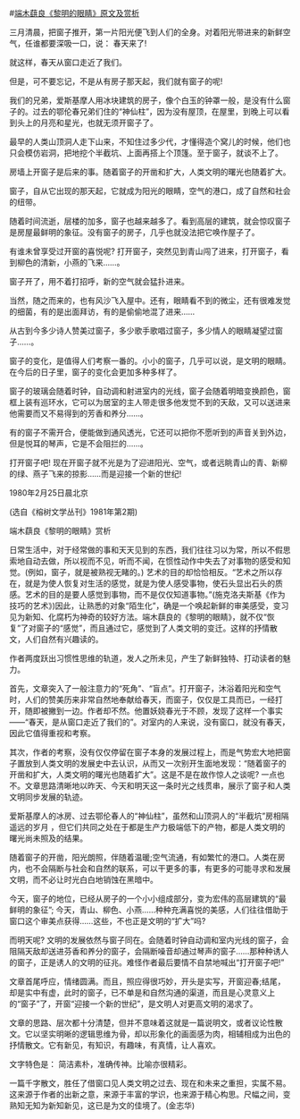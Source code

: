 #[端木蕻良《黎明的眼睛》原文及赏析](https://www.vrrw.net/wx/9124.html)

三月清晨，把窗子推开，第一片阳光便飞到人们的全身。对着阳光带进来的新鲜空气，任谁都要深吸一口，说： 春天来了!

就这样，春天从窗口走近了我们。

但是，可不要忘记，不是从有房子那天起，我们就有窗子的呢!

我们的兄弟，爱斯基摩人用冰块建筑的房子，像个白玉的钟罩一般，是没有什么窗子的。过去的鄂伦春兄弟们住的“神仙柱”，因为没有屋顶，在屋里，到晚上可以看到头上的月亮和星光，也就无须开窗子了。

最早的人类山顶洞人走下山来，不知住过多少代，才懂得造个窝儿的时候，他们也只会模仿岩洞，把地挖个半截坑、上面再搭上个顶篷。至于窗子，就谈不上了。



房墙上开窗子是后来的事。随着窗子的开凿和扩大，人类文明的曙光也随着扩大。

窗子，自从它出现的那天起，它就成为阳光的眼睛，空气的港口，成了自然和社会的纽带。

随着时间流逝，层楼的加多，窗子也越来越多了。看到高层的建筑，就会惊叹窗子是房屋最鲜明的象征。没有窗子的房子，几乎也就没法把它唤作屋子了。

有谁未曾享受过开窗的喜悦呢? 打开窗子，突然见到青山闯了进来，打开窗子，看到柳色的清新，小燕的飞来……。

窗子开了，用不着打招呼，新的空气就会猛扑进来。

当然，随之而来的，也有风沙飞入屋中。还有，眼睛看不到的微尘，还有很难发觉的细菌，有的是出面拜访，有的是偷偷地混了进来……

从古到今多少诗人赞美过窗子，多少歌手歌唱过窗子，多少情人的眼睛凝望过窗子……。

窗子的变化，是值得人们考察一番的。小小的窗子，几乎可以说，是文明的眼睛。在今后的日子里，窗子的变化会更加多种多样了。

窗子的玻璃会随着时钟，自动调和射进室内的光线，窗子会随着明暗变换颜色，窗框上装有巡环水，它可以为居室的主人带走很多他发觉不到的天敌，又可以送进来他需要而又不易得到的芳香和养分……。

有的窗子不需开合，便能做到通风透光，它还可以把你不愿听到的声音关到外边，但是悦耳的琴声，它是不会阻拦的……。

打开窗子吧! 现在开窗子就不光是为了迎进阳光、空气，或者远眺青山的青、新柳的绿、燕子飞来的掠影……而是迎接一个新的世纪!

1980年2月25日晨北京

(选自《榕树文学丛刊》1981年第2期)

端木蕻良《黎明的眼睛》赏析

日常生活中，对于经常做的事和天天见到的东西，我们往往习以为常，所以不假思索地自动去做，所以视而不见，听而不闻，在惯性动作中失去了对事物的感受和知觉。(例如，窗子，就是被熟视无睹的。) 艺术的目的却恰恰相反。“艺术之所以存在，就是为使人恢复对生活的感觉，就是为使人感受事物，使石头显出石头的质感。艺术的目的是要人感觉到事物，而不是仅仅知道事物。”(施克洛夫斯基《作为技巧的艺术》)因此，让熟悉的对象“陌生化”，确是一个唤起新鲜的审美感受，变习见为新知、化腐朽为神奇的较好方法。端木蕻良的《黎明的眼睛》，就不仅“恢复”了对窗子的“感觉”，而且通过它，感觉到了人类文明的变迁。这样的抒情散文，人们自然有兴趣读的。

作者两度跃出习惯性思维的轨道，发人之所未见，产生了新鲜独特、打动读者的魅力。

首先，文章突入了一般注意力的“死角”、“盲点”。打开窗子，沐浴着阳光和空气时，人们的赞美历来非常自然地奉献给春天，而窗子，仅仅是工具而已，一经打开，随即被撇到一边。作者却不然。他置妖娆春光于不顾，发现了这样一个事实——“春天，是从窗口走近了我们的”。对室内的人来说，没有窗口，就没有春天，因此它值得重视和考察。

其次，作者的考察，没有仅仅停留在窗子本身的发展过程上，而是气势宏大地把窗子置放到人类文明的发展史中去认识，从而又一次别开生面地发现：“随着窗子的开凿和扩大，人类文明的曙光也随着扩大”。这是不是在故作惊人之谈呢? 一点也不。文章思路清晰地以昨天、今天和明天这一条时光之线贯串，展示了窗子和人类文明同步发展的轨迹。

爱斯基摩人的冰房、过去鄂伦春人的“神仙柱”，虽然和山顶洞人的“半截坑”房相隔遥远的岁月 ，但它们共同之处在于都是生产力极端低下的产物，都是人类文明的曙光尚未照及的结果。

随着窗子的开凿，阳光朗照，伴随着温暖;空气流通，有如繁忙的港口。人类在房内，也不会隔断与社会和自然的联系，可以干更多的事，有更多的可能寻求和发展文明，而不必让时光白白地销蚀在黑暗中。

今天，窗子的地位，已经从房子的一个小小组成部分，变为宏伟的高层建筑的“最鲜明的象征”; 今天，青山、柳色、小燕……种种充满喜悦的美感，人们往往借助于窗口这个审美点获得……这些，不也正是文明的“扩大”吗?

而明天呢? 文明的发展依然与窗子同在。会随着时钟自动调和室内光线的窗子，会阻隔天敌却送进芬香和养分的窗子，会隔断噪音却通过琴声的窗子……那种种诱人的窗子，正是诱人的文明的征兆。难怪作者最后要情不自禁地喊出“打开窗子吧!”

文章首尾呼应，情绪圆满。而且，照应得很巧妙，开头是实写，开窗迎春;结尾，却是实中有虚，此时的窗子，已不单是和自然沟通的渠道，而且是心灵意义上的“窗子”了，开窗“迎接一个新的世纪”，是文明人对更高文明的渴求了。

文章的思路、层次都十分清楚，但并不意味着这就是一篇说明文，或者议论性散文。它以坚实明晰的逻辑思维为骨，却以形象化的画面感为肉，相辅相成为出色的抒情散文。它有新见，有知识，有趣味，有真情，让人喜欢。

文字特色是： 简洁素朴，准确传神。比喻亦很精彩。

一篇千字散文，胜任了借窗口见人类文明之过去、现在和未来之重担，实属不易。这来源于作者的出新之意，来源于丰富的学识，也来源于精心构思。尺幅之间，变熟知无知为新知新见，这已是为文的佳境了。(金志华)

